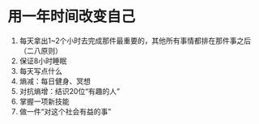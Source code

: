 # 用一年时间改变自己

1. 每天拿出1~2个小时去完成那件最重要的，其他所有事情都排在那件事之后（二八原则）
2. 保证8小时睡眠
3. 每天写点什么
4. 熵减：每日健身、冥想
5. 对抗熵增：结识20位“有趣的人”
6. 掌握一项新技能
7. 做一件“对这个社会有益的事”